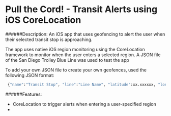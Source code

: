 # Pull the Cord! - Transit Alerts using iOS CoreLocation

######Description:
An iOS app that uses geofencing to alert the user when their selected transit stop is approaching.

The app uses native iOS region monitoring using the CoreLocation framework to monitor when the user enters a selected region.  A JSON file of the San Diego Trolley Blue Line was used to test the app

To add your own JSON file to create your own geofences, used the following JSON format:
```sh
 {"name":"Transit Stop", "line":"Line Name", "latitude":xx.xxxxxx, "longitude":xxx.xxxxxx, "radius":xxx}
```

######Features: 
- CoreLocation to trigger alerts when entering a user-specified region
- 

 
